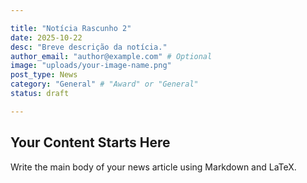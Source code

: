 ```yaml
---

title: "Notícia Rascunho 2"
date: 2025-10-22
desc: "Breve descrição da notícia."
author_email: "author@example.com" # Optional
image: "uploads/your-image-name.png"
post_type: News
category: "General" # "Award" or "General"
status: draft

---
```


## Your Content Starts Here

Write the main body of your news article using Markdown and LaTeX.